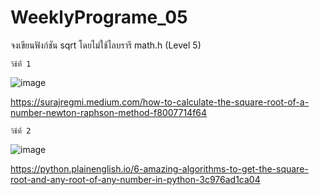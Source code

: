 # WeeklyPrograme_05
จงเขียนฟังก์ชัน sqrt โดยไม่ใช้ไลบรารี math.h (Level 5)

	วิธีที่่ 1
![image](https://user-images.githubusercontent.com/110451238/184361109-a98915fd-f18a-42a2-bcfd-2e55ed230a90.png)
	
https://surajregmi.medium.com/how-to-calculate-the-square-root-of-a-number-newton-raphson-method-f8007714f64
	
	วิธีที่ 2
![image](https://user-images.githubusercontent.com/110451238/184362108-b6ffb21f-48c2-4326-b7d8-64c2c237a2f0.png)

https://python.plainenglish.io/6-amazing-algorithms-to-get-the-square-root-and-any-root-of-any-number-in-python-3c976ad1ca04
